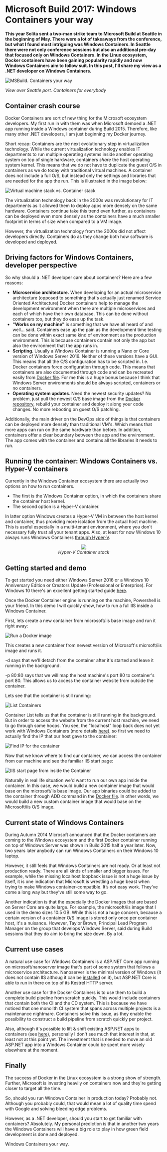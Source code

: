 # Microsoft Build 2017: Windows Containers your way
**This year Solita sent a two-man strike team to Microsoft Build at Seattle in the beginning of May. There were a lot of takeaways from the conference, but what I found most intriguing was Windows Containers. In Seattle there were not only conference sessions but also an additional pre-day that focused only on Windows Containers. In the Linux ecosystem, Docker containers have been gaining popularity rapidly and now Windows Containers aim to follow suit. In this post, I'll share my view as a .NET developer on Windows Containers.**

![MSBuild. Containers your way](/img/windows-containers-your-way/msbuild_containers_your_way.jpg)

_View over Seattle port. Containers for everybody_ 

## Container crash course

Docker Containers are sort of new thing for the Microsoft ecosystem developers. My first run in with them was when Microsoft demoed a .NET app running inside a Windows container during Build 2015. Therefore, like many other .NET developers, I am just beginning my Docker journey.

Short recap: Containers are the next evolutionary step in virtualization technology. While the current virtualization technology enables IT departments to run multiple operating systems inside another operating system on top of single hardware, containers _share_ the host operating system kernel. This means that we do not have to duplicate the guest O/S in containers as we do today with traditional virtual machines. A container does not include a full O/S, but instead only the settings and libraries that are needed for the app the run. This is illustrated in the image below:

![Virtual machine stack vs. Container stack](/img/windows-containers-your-way/vm_vs_container.png)

The virtualization technology back in the 2000s was revolutionary for IT departments as it allowed them to deploy apps more densely on the same hardware. Containers continue take this trend even further, as containers can be deployed even more densely as the containers have a much smaller footprint in terms of size when compared to a VM image. 

However, the virtualization technology from the 2000s did not affect developers directly. Containers do as they change both how software is developed and deployed.

## Driving factors for Windows Containers, developer perspective

So why should a .NET developer care about containers? Here are a few reasons:
* **Microservice architecture.** When developing for an actual microservice architecture (opposed to something that's actually just renamed Service Oriented Architecture) Docker containers help to manage the development environment when there are multiple microservices and each of which have their own database. This can be done without containers too, but they do ease up the task.
* **"Works on my machine"** is something that we have all heard of and well... said. Containers ease up the pain as the development time testing can be done within exact same kind of environment as the production environment. This is because containers contain not only the app but also the environment that the app runs in.
* **Scripting**. Usually a Windows Container is running a Nano or Core version of Windows Server 2016. Neither of these versions have a GUI. This means that all the O/S configuration has to be scripted in. I.e. Docker containers force configuration through code. This means that containers are also documented through code and can be recreated easily from [Docker file](https://docs.microsoft.com/en-us/virtualization/windowscontainers/manage-docker/manage-windows-dockerfile). For me this is a huge bonus because I think that Windows Server environments should be always scripted, containers or no containers.
* **Operating system updates**. Need the newest security updates? No problem, just pull the newest O/S base image from the [Docker repository]( https://docs.docker.com/registry/), rebuild your container and deploy it along your code changes. No more rebooting on guest O/S patching.

Additionally, the main driver on the DevOps side of things is that containers can be deployed more densely than traditional VM's. Which means that more apps can run on the same hardware than before. In addition, containers offer a clear boundary between the app and the environment. The app comes with the container and contains all the libraries it needs to run.

## Running the container: Windows Containers vs. Hyper-V containers

Currently in the Windows Container ecosystem there are actually two options on how to run containers. 
* The first is the Windows Container option, in which the containers share the container host kernel. 
* The second option is a Hyper-V container. 

In latter option Windows creates a Hyper-V VM in between the host kernel and container, thus providing more isolation from the actual host machine. This is useful especially in a multi-tenant environment, where you don't necessary fully trust all your tenant apps. Also, at least for now Windows 10 always runs Windows Containers [through Hyper-V](https://docs.microsoft.com/en-us/virtualization/windowscontainers/about/index).

<div align="center">
    <img src="/img/windows-containers-your-way/hyper-v_container.png"/><br />
    <i>Hyper-V Container stack</i>
</div>

## Getting started and demo

To get started you need either Windows Server 2016 or a Windows 10 Anniversary Edition or Creators Update (Professional or Enterprise). For Windows 10 there's an excellent getting started guide [here](https://docs.microsoft.com/en-us/virtualization/windowscontainers/quick-start/quick-start-windows-10).

Once the Docker Container engine is running on the machine, Powershell is your friend. In this demo I will quickly show, how to run a full IIS inside a Windows Container.

First, lets create a new container from microsoft/iis base image and run it right away:

![Run a Docker image](/img/windows-containers-your-way/demo1.png)

This creates a new container from newest version of Microsoft's micrsoft/iis image and runs it. 

-d says that we'll detach from the container after it's started and leave it running in the background. 

-p 80:80 says that we will map the host machine's port 80 to container's port 80. This allows us to access the container website from outside the container.

Lets see that the container is still running:

![List Containers](/img/windows-containers-your-way/demo2.png)

Container List tells us that the container is still running in the background. But in order to access the website from the current host machine, we need to go through some hoops. You see, the "localhost" loop back does not yet work with Windows Containers (more details [here](https://blog.sixeyed.com/published-ports-on-windows-containers-dont-do-loopback/)), so first we need to actually find the IP  that our host gave to the container:

![Find IP for the container](/img/windows-containers-your-way/demo3.png)

Now that we know where to find our container, we can access the container from our machine and see the familiar IIS start page:

![IIS start page from inside the Container](/img/windows-containers-your-way/demo4.png)

Naturally in real life situation we'd want to run our own app inside the container. In this case, we would build a new container image that would base on the microsoft/iis base image. Our app binaries could be added to the container through ADD command in the [Docker file](https://docs.microsoft.com/en-us/virtualization/windowscontainers/manage-docker/manage-windows-dockerfile). In other words, we would build a new custom container image that would base on the Microsoft/iis O/S image.

## Current state of Windows Containers

During Autumn 2014 Microsoft announced that the Docker containers are coming to the Windows ecosystem and the first Docker container running on top of Windows Server was shown in Build 2015 half a year later. Now, two years later anybody can run Windows Containers on their Windows 10 laptop. 

However, it still feels that Windows Containers are not ready. Or at least not production ready. There are all kinds of smaller and bigger issues. For example, while the missing localhost loopback issue is not a huge issue by itself, it is one indication that Microsoft is wrestling a huge beast when trying to make Windows container-compatible. It’s not easy work. They’ve come a long way but they’ve still some way to go.

Another indication is that the especially the Docker images that are based on Server Core are quite large. For example, the microsoft/iis image that I used in the demo sizes 10.5 GB. While this is not a huge concern, because a certain version of a container O/S image is stored only once per container host, it's a nuisance. However, Taylor Brown, Principal Lead Program Manager on the group that develops Windows Server, said during Build sessions that they do aim to bring the size down. By a lot.


## Current use cases

A natural use case for Windows Containers is a ASP.NET Core app running on microsoft/nanoserver image that's part of some system that follows a microservice architecture. Nanoserver is the minimal version of Windows (it does not contain IIS althoug it can be [installed](https://docs.microsoft.com/en-us/aspnet/core/tutorials/nano-server) on it), but ASP.NET Core is able to run in there on top of its Kestrel HTTP server. 

Another use case for the Docker Containers is to use them to build a complete build pipeline from scratch quickly. This would include containers that contain both the CI and the CD system. This is because we have noticed that one monolith CI system that spans across multiple projects is a maintenance nightmare. Containers solve this issue, as they enable the possibility to construct a build pipeline from scratch quickly per project.

Also, although it's possible to lift & shift existing ASP.NET apps to containers (see [here](https://github.com/docker/communitytools-image2docker-win)), personally I don't see much that interest in that, at least not at this point yet. The investment that is needed to move an old ASP.NET app into a Windows Container could be spent more wisely elsewhere at the moment.

## Finally

The success of Docker in the Linux ecosystem is a strong show of strength. Further, Microsoft is investing heavily on containers now and they're getting closer to target all the time. 

So, should you run Windows Container in production today? Probably not. Although you probably could, that would mean a lot of quality time spend with Google and solving bleeding edge problems.

However, as a .NET developer, should you start to get familiar with containers? Absolutely. My personal prediction is that in another two years the Windows Containers will have a big role to play in how green field development is done and deployed. 

Windows Containers your way.